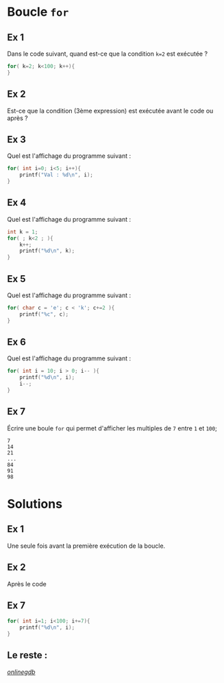 # Boucle `for`

## Ex 1
Dans le code suivant, quand est-ce que la condition `k=2` est exécutée ?

```C
for( k=2; k<100; k++){
}
```

## Ex 2
Est-ce que la condition (3ème expression) est exécutée avant le code ou après ?

## Ex 3
Quel est l'affichage du programme suivant :

```C
for( int i=0; i<5; i++){
    printf("Val : %d\n", i);
}
```

## Ex 4
Quel est l'affichage du programme suivant :

```C
int k = 1;
for( ; k<2 ; ){
    k++;
    printf("%d\n", k);
}
```

## Ex 5
Quel est l'affichage du programme suivant :

```C
for( char c = 'e'; c < 'k'; c+=2 ){
    printf("%c", c);
}
```

## Ex 6
Quel est l'affichage du programme suivant :
```C
for( int i = 10; i > 0; i-- ){
    printf("%d\n", i);
    i--;
}
```

## Ex 7
Écrire une boule `for` qui permet d'afficher les multiples de `7` entre `1` et `100`;

```console
7
14
21
...
84
91
98
```


# Solutions
## Ex 1
Une seule fois avant la première exécution de la boucle.

## Ex 2
Après le code

## Ex 7
```C
for( int i=1; i<100; i+=7){
    printf("%d\n", i);
}
```

## Le reste :
*[onlinegdb](https://www.onlinegdb.com/)*